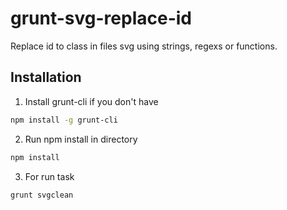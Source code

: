 # grunt-svg-replace-id 
Replace id to class in files svg using strings, regexs or functions.

## Installation
1. Install grunt-cli if you don't have

```bash
npm install -g grunt-cli
```

2. Run npm install in directory

```bash
npm install 
```

3. For run task

```bash
grunt svgclean
```
